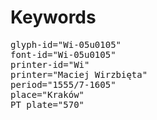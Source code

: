# Keywords
<pre>
glyph-id="Wi-05u0105"
font-id="Wi-05u0105"
printer-id="Wi"
printer="Maciej Wirzbięta"
period="1555/7-1605"
place="Kraków"
PT plate="570"
</pre>
